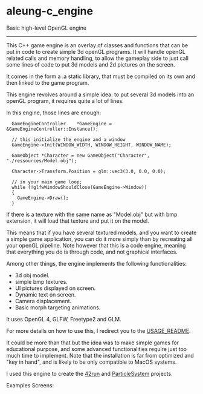 # aleung-c_engine
Basic high-level OpenGL engine

---

This C++ game engine is an overlay of classes and functions that can be put in code to
create simple 3d openGL programs. It will handle openGL related calls and
memory handling, to allow the gameplay side to just call some lines of code to
put 3d models and 2d pictures on the screen.

It comes in the form a .a static library, that must be compiled on its own and then linked
to the game program.

This engine revolves around a simple idea: to put several 3d models into an
openGL program, it requires quite a lot of lines.

In this engine, those lines are enough:
```
  GameEngineController    *GameEngine = &GameEngineController::Instance();

  // this initialize the engine and a window
  GameEngine->Init(WINDOW_WIDTH, WINDOW_HEIGHT, WINDOW_NAME);
```

```
  GameObject *Character = new GameObject("Character", "./ressources/Model.obj");

  Character->Transform.Position = glm::vec3(3.0, 0.0, 0.0);
```

```
  // in your main game loop;
  while (!glfwWindowShouldClose(GameEngine->Window))
  {
    GameEngine->Draw();
  }
```

If there is a texture with the same name as "Model.obj" but with bmp extension,
it will load that texture and put it on the model.

This means that if you have several textured models, and you want to create
a simple game application, you can do it more simply than by recreating all your openGL pipeline.
Note however that this is a code engine, meaning that everything you do is through code, and not
graphical interfaces.

Among other things, the engine implements the following functionalities:
- 3d obj model.
- simple bmp textures.
- UI pictures displayed on screen.
- Dynamic text on screen.
- Camera displacement.
- Basic morph targeting animations.

It uses OpenGL 4, GLFW, Freetype2 and GLM.

For more details on how to use this, I redirect you to the [USAGE_README](./USAGE_README).

It could be more than that but the idea was to make simple games for educational purpose, and some advanced
functionalities require just too much time to implement. Note that the installation is far from optimized
and "key in hand", and is likely to be only compatible to MacOS systems.

I used this engine to create the [42run](https://github.com/aleung-c/42run) and [ParticleSystem](https://github.com/aleung-c/ParticleSystem) projects.

Examples Screens:

